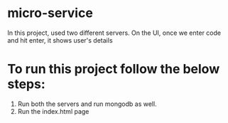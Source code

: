 # micro-service

In this project, used two different servers.
On the UI, once we enter code and hit enter, it shows user's details

# To run this project follow the below steps:
1) Run both the servers and run mongodb as well.
2) Run the index.html page
